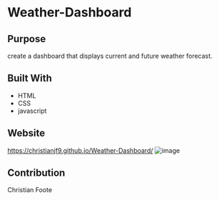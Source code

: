 # Weather-Dashboard

## Purpose
create a dashboard that displays current and future weather forecast.

## Built With
* HTML
* CSS
* javascript

## Website
https://christianjf9.github.io/Weather-Dashboard/
![image](https://user-images.githubusercontent.com/99444802/161676448-0e9c332a-f2be-4587-898c-b2c5fee72785.png)





## Contribution
Christian Foote
